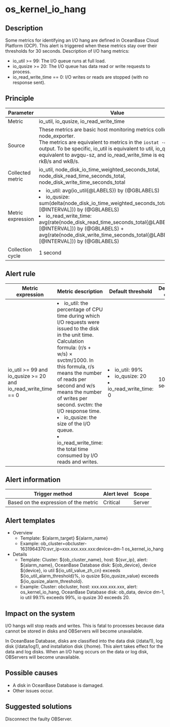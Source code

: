 # os_kernel_io_hang

## Description

Some metrics for identifying an I/O hang are defined in OceanBase Cloud Platform (OCP). This alert is triggered when these metrics stay over their thresholds for 30 seconds. Description of I/O hang metrics:

* io_util >= 99: The I/O queue runs at full load. 
* io_qusize >= 20: The I/O queue has data read or write requests to process. 
* io_read_write_time == 0: I/O writes or reads are stopped (with no response sent). 

## Principle

| Parameter | Value |
| --- | --- |
| Metric | io_util, io_qusize, io_read_write_time |
| Source | These metrics are basic host monitoring metrics collected by node_exporter. </br>The metrics are equivalent to metrics in the `iostat -dx` command output. To be specific, io_util is equivalent to util, io_qusize is equivalent to avgqu-sz, and io_read_write_time is equivalent to rkB/s and wkB/s. |
| Collected metric | io_util, node_disk_io_time_weighted_seconds_total, node_disk_read_time_seconds_total, node_disk_write_time_seconds_total |
| Metric expression | <li>io_util: avg(io_util{@LABELS}) by (@GBLABELS)</li><li>io_qusize: sum(delta(node_disk_io_time_weighted_seconds_total{@LABELS}[@INTERVAL])) by (@GBLABELS)</li><li>io_read_write_time: avg(rate(node_disk_read_time_seconds_total{@LABELS}[@INTERVAL])) by (@GBLABELS) + avg(rate(node_disk_write_time_seconds_total{@LABELS}[@INTERVAL])) by (@GBLABELS)</li> |
| Collection cycle | 1 second |

## Alert rule

| Metric expression | Metric description | Default threshold | Detection cycle | Elimination cycle |
| --- | --- | --- | --- | --- |
| io_util >= 99 and io_qusize >= 20 and io_read_write_time == 0 | <li>io_util: the percentage of CPU time during which I/O requests were issued to the disk in the unit time. Calculation formula: (r/s + w/s) × svctm/1000. In this formula, r/s means the number of reads per second and w/s means the number of writes per second. svctm: the I/O response time. </li><li>io_qusize: the size of the I/O queue. </li><li>io_read_write_time: the total time consumed by I/O reads and writes. </li> | <li>io_util: 99%</li><li>io_qusize: 20</li><li>io_read_write_time: 0 </li> | 10 seconds | 5 minutes |

## Alert information

| Trigger method | Alert level | Scope |
| --- | --- | --- |
| Based on the expression of the metric | Critical | Server |

## Alert templates

* Overview
   * Template: \${alarm_target} ${alarm_name}
   * Example: ob_cluster=obcluster-1631964370:svr_ip=xxx.xxx.xxx.xxx:device=dm-1 os_kernel_io_hang
* Details
   * Template: Cluster: \${ob_cluster_name}, host: \${svr_ip}, alert: \${alarm_name}, OceanBase Database disk: \${ob_device}, device ${device}, io util \${io_util_value_zh_cn} exceeds \${io_util_alarm_threshold}%, io qusize \${io_qusize_value} exceeds \${io_qusize_alarm_threshold}.
   * Example: Cluster: obcluster, host: xxx.xxx.xxx.xxx, alert: os_kernel_io_hang, OceanBase Database disk: ob_data, device dm-1, io util 99.1% exceeds 99%, io qusize 30 exceeds 20.

## Impact on the system

I/O hangs will stop reads and writes. This is fatal to processes because data cannot be stored in disks and OBServers will become unavailable. 

In OceanBase Database, disks are classified into the data disk (/data/1), log disk (/data/log1), and installation disk (/home). This alert takes effect for the data and log disks. When an I/O hang occurs on the data or log disk, OBServers will become unavailable. 

## Possible causes

* A disk in OceanBase Database is damaged. 
* Other issues occur. 

## Suggested solutions

Disconnect the faulty OBServer. 
